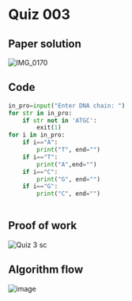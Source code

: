# Quiz 003

## Paper solution
![IMG_0170](https://github.com/user-attachments/assets/81f4a676-8c27-423a-8295-c5ef8420ae14)

## Code
```.py
in_pro=input("Enter DNA chain: ")
for str in in_pro:
    if str not in 'ATGC':
        exit(1)
for i in in_pro:
    if i=="A":
        print("T", end="")
    if i=="T":
        print("A",end="")
    if i=="C":
        print("G", end="")
    if i=="G":
        print("C", end="")
    

```

## Proof of work
![Quiz 3 sc](https://github.com/user-attachments/assets/2a9daab3-972f-4d03-a07f-0bf7eaf56714)

## Algorithm flow
![image](https://github.com/user-attachments/assets/e847a2f8-5113-415b-9702-694ec03ac056)

